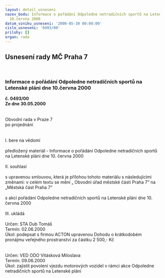 ```yaml
---
layout: detail_usneseni
nazev_bodu: Informace o pořádání Odpoledne netradičních sportů na Letenské pláni dne
  10.června 2000
datum_vzniku_usneseni: '2000-05-30 00:00:00'
cislo_usneseni: '0493/00'
prilohy: []
organ: rada
---
```

<div id="ucUsn_pList" class="usn">
	<span><h2>Usnesení rady MČ Praha 7 </h2>
<br></span><div class="standBody">
<span><h3>Informace o pořádání Odpoledne netradičních sportů na Letenské pláni dne 10.června 2000</h3></span><div class="center">
		<strong>č. 0493/00</strong><br>
	</div>
<div class="center">
		<strong>Ze dne 30.05.2000</strong><br><br>
	</div>     <br>Obvodní rada v Praze 7<br>po projednání<br><br><br>I.	bere na vědomí<br><br> předložený materiál - Informace o pořádání Odpoledne netradičních sportů na Letenské pláni dne 10. června 2000<br>		<br>II.	souhlasí <br><br>s upravenou smlouvou, která je přílohou tohoto materiálu s následujícími změnami: v celém textu se mění „ Obvodní úřad městské části Praha 7“ na „Městská část Praha 7“<br><br>s akcí pořádání Odpoledne netradičních sportů na Letenské pláni dne 10. června 2000<br><br>III.	ukládá <br><br> Určen:	     	STA Dub Tomáš<br>Termín: 02.06.2000<br>Úkol:	podepsat s firmou ACTON upravenou Dohodu o krátkodobém pronájmu veřejného prostranství za částku 2 500,- Kč <br> <br><br> Určen:	     	VED ODO Vitásková Miloslava<br>Termín: 09.06.2000<br>Úkol:	zajistit povolení vjezdu motorových vozidel v rámci akce Odpoledne netradičních sportů na Letenské pláni <br> <br> </div>
</div>
